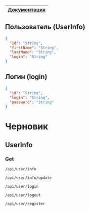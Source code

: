 | [Документация](../README.md) |
|---|

## Пользователь (UserInfo)

```json
{
  "id": "String",
  "firstName": "String",
  "lastName": "String",
  "login": "String"
}
```

## Логин (login)

```json
{
  "id": "String",
  "login": "String",
  "password": "String"
}
```


# Черновик
## UserInfo
### Get
```
/api/user/info
```

```
/api/user/info/update
```

```
/api/user/login
```

```
/api/user/logout
```

```
/api/user/register
```

